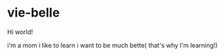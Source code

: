 # vie-belle


Hi world!


i'm a mom
i like to learn
i want to be much bette( that's why I'm learning!)
